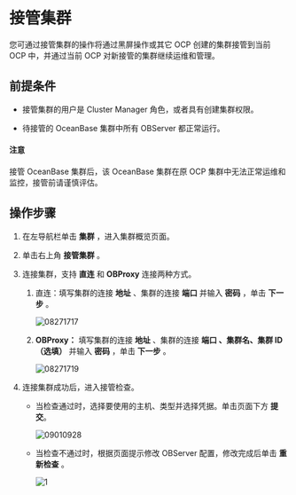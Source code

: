 接管集群
=========================

您可通过接管集群的操作将通过黑屏操作或其它 OCP 创建的集群接管到当前 OCP 中，并通过当前 OCP 对新接管的集群继续运维和管理。

**前提条件**
-----------------------------

* 接管集群的用户是 Cluster Manager 角色，或者具有创建集群权限。

* 待接管的 OceanBase 集群中所有 OBServer 都正常运行。

<main id="notice" type='notice'><h4>注意</h4><p>接管 OceanBase 集群后，该 OceanBase 集群在原 OCP 集群中无法正常运维和监控，接管前请谨慎评估。</p></main>

**操作步骤**
-----------------------------

1. 在左导航栏单击 **集群** ，进入集群概览页面。

2. 单击右上角 **接管集群** 。

3. 连接集群，支持 **直连** 和 **OBProxy** 连接两种方式。

   1. 直连：填写集群的连接 **地址** 、集群的连接 **端口** 并输入 **密码** ，单击 **下一步** 。

      ![08271717](https://help-static-aliyun-doc.aliyuncs.com/assets/img/zh-CN/4594871361/p312997.png)

   2. **OBProxy：** 填写集群的连接 **地址** 、集群的连接 **端口 、集群名、集群 ID（选填）** 并输入 **密码** ，单击 **下一步** 。

      ![08271719](https://help-static-aliyun-doc.aliyuncs.com/assets/img/zh-CN/4594871361/p312999.png)

4. 连接集群成功后，进入接管检查。

   * 当检查通过时，选择要使用的主机、类型并选择凭据。单击页面下方 **提交**。

     ![09010928](https://help-static-aliyun-doc.aliyuncs.com/assets/img/zh-CN/4594871361/p313974.png)

   * 当检查不通过时，根据页面提示修改 OBServer 配置，修改完成后单击 **重新检查** 。

      ![1](https://help-static-aliyun-doc.aliyuncs.com/assets/img/zh-CN/9951780261/p273262.png)
